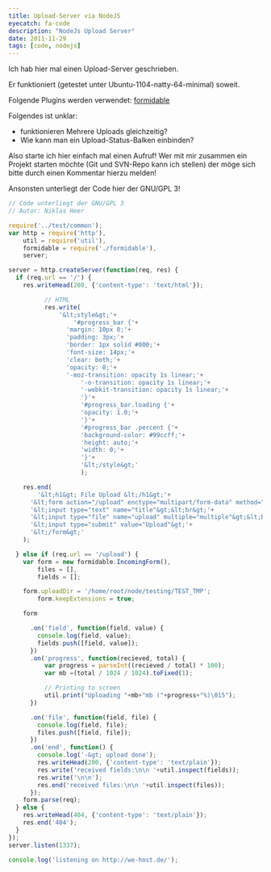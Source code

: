 ```yaml
---
title: Upload-Server via NodeJS
eyecatch: fa-code
description: "NodeJs Upload Server"
date: 2011-11-29
tags: [code, nodejs]
---
```


Ich hab hier mal einen Upload-Server geschrieben.

Er funktioniert (getestet unter Ubuntu-1104-natty-64-minimal) soweit.

Folgende Plugins werden verwendet: [formidable](https://github.com/felixge/node-formidable)

Folgendes ist unklar:

* funktionieren Mehrere Uploads gleichzeitig?
* Wie kann man ein Upload-Status-Balken einbinden?

Also starte ich hier einfach mal einen Aufruf!
Wer mit mir zusammen ein Projekt starten möchte (Git und SVN-Repo kann ich stellen) der möge sich bitte durch einen Kommentar hierzu melden!

Ansonsten unterliegt der Code hier der GNU/GPL 3!

``` javascript
// Code unterliegt der GNU/GPL 3
// Autor: Niklas Heer

require('../test/common');
var http = require('http'),
    util = require('util'),
    formidable = require('./formidable'),
    server;

server = http.createServer(function(req, res) {
  if (req.url == '/') {
    res.writeHead(200, {'content-type': 'text/html'});

          // HTML
          res.write(
              '&lt;style&gt;'+
                  '#progress_bar {'+
                'margin: 10px 0;'+
                'padding: 3px;'+
                'border: 1px solid #000;'+
                'font-size: 14px;'+
                'clear: both;'+
                'opacity: 0;'+
                '-moz-transition: opacity 1s linear;'+
                    '-o-transition: opacity 1s linear;'+
                    '-webkit-transition: opacity 1s linear;'+
                    '}'+
                    '#progress_bar.loading {'+
                    'opacity: 1.0;'+
                    '}'+
                    '#progress_bar .percent {'+
                    'background-color: #99ccff;'+
                    'height: auto;'+
                    'width: 0;'+
                    '}'+
                    '&lt;/style&gt;'
                    );

    res.end(
        '&lt;h1&gt; File Upload &lt;/h1&gt;'+
      '&lt;form action="/upload" enctype="multipart/form-data" method="post"&gt;'+
      '&lt;input type="text" name="title"&gt;&lt;br&gt;'+
      '&lt;input type="file" name="upload" multiple="multiple"&gt;&lt;br&gt;'+
      '&lt;input type="submit" value="Upload"&gt;'+
      '&lt;/form&gt;'
    );

  } else if (req.url == '/upload') {
    var form = new formidable.IncomingForm(),
        files = [],
        fields = [];

    form.uploadDir = '/home/root/node/testing/TEST_TMP';
        form.keepExtensions = true;

    form

      .on('field', function(field, value) {
        console.log(field, value);
        fields.push([field, value]);
      })
      .on('progress', function(recieved, total) {
          var progress = parseInt((recieved / total) * 100);
          var mb =(total / 1024 / 1024).toFixed(1);

          // Printing to screen
          util.print("Uploading "+mb+"mb ("+progress+"%)\015");
      })

      .on('file', function(field, file) {
        console.log(field, file);
        files.push([field, file]);
      })
      .on('end', function() {
        console.log('-&gt; upload done');
        res.writeHead(200, {'content-type': 'text/plain'});
        res.write('received fields:\n\n '+util.inspect(fields));
        res.write('\n\n');
        res.end('received files:\n\n '+util.inspect(files));
      });
    form.parse(req);
  } else {
    res.writeHead(404, {'content-type': 'text/plain'});
    res.end('404');
  }
});
server.listen(1337);

console.log('listening on http://we-host.de/');
```
